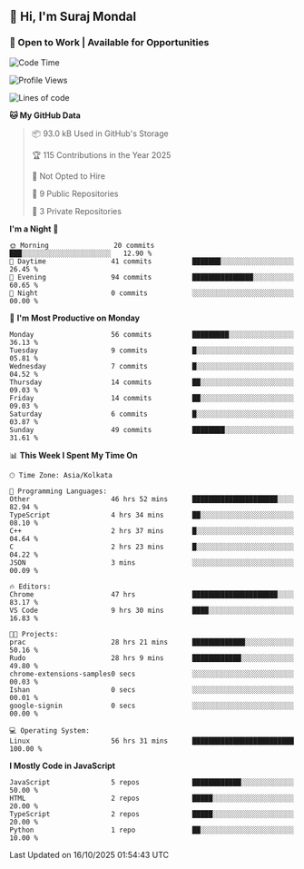 ## 👋 Hi, I'm Suraj Mondal
### 🚀 Open to Work | Available for Opportunities

<!--START_SECTION:waka-->
![Code Time](http://img.shields.io/badge/Code%20Time-75%20hrs%2017%20mins-blue)

![Profile Views](http://img.shields.io/badge/Profile%20Views-215-blue)

![Lines of code](https://img.shields.io/badge/From%20Hello%20World%20I%27ve%20Written-100.3%20thousand%20lines%20of%20code-blue)

**🐱 My GitHub Data** 

> 📦 93.0 kB Used in GitHub's Storage 
 > 
> 🏆 115 Contributions in the Year 2025
 > 
> 🚫 Not Opted to Hire
 > 
> 📜 9 Public Repositories 
 > 
> 🔑 3 Private Repositories 
 > 
**I'm a Night 🦉** 

```text
🌞 Morning                20 commits          ███░░░░░░░░░░░░░░░░░░░░░░   12.90 % 
🌆 Daytime                41 commits          ███████░░░░░░░░░░░░░░░░░░   26.45 % 
🌃 Evening                94 commits          ███████████████░░░░░░░░░░   60.65 % 
🌙 Night                  0 commits           ░░░░░░░░░░░░░░░░░░░░░░░░░   00.00 % 
```
📅 **I'm Most Productive on Monday** 

```text
Monday                   56 commits          █████████░░░░░░░░░░░░░░░░   36.13 % 
Tuesday                  9 commits           █░░░░░░░░░░░░░░░░░░░░░░░░   05.81 % 
Wednesday                7 commits           █░░░░░░░░░░░░░░░░░░░░░░░░   04.52 % 
Thursday                 14 commits          ██░░░░░░░░░░░░░░░░░░░░░░░   09.03 % 
Friday                   14 commits          ██░░░░░░░░░░░░░░░░░░░░░░░   09.03 % 
Saturday                 6 commits           █░░░░░░░░░░░░░░░░░░░░░░░░   03.87 % 
Sunday                   49 commits          ████████░░░░░░░░░░░░░░░░░   31.61 % 
```


📊 **This Week I Spent My Time On** 

```text
🕑︎ Time Zone: Asia/Kolkata

💬 Programming Languages: 
Other                    46 hrs 52 mins      █████████████████████░░░░   82.94 % 
TypeScript               4 hrs 34 mins       ██░░░░░░░░░░░░░░░░░░░░░░░   08.10 % 
C++                      2 hrs 37 mins       █░░░░░░░░░░░░░░░░░░░░░░░░   04.64 % 
C                        2 hrs 23 mins       █░░░░░░░░░░░░░░░░░░░░░░░░   04.22 % 
JSON                     3 mins              ░░░░░░░░░░░░░░░░░░░░░░░░░   00.09 % 

🔥 Editors: 
Chrome                   47 hrs              █████████████████████░░░░   83.17 % 
VS Code                  9 hrs 30 mins       ████░░░░░░░░░░░░░░░░░░░░░   16.83 % 

🐱‍💻 Projects: 
prac                     28 hrs 21 mins      █████████████░░░░░░░░░░░░   50.16 % 
Rudo                     28 hrs 9 mins       ████████████░░░░░░░░░░░░░   49.80 % 
chrome-extensions-samples0 secs              ░░░░░░░░░░░░░░░░░░░░░░░░░   00.03 % 
Ishan                    0 secs              ░░░░░░░░░░░░░░░░░░░░░░░░░   00.01 % 
google-signin            0 secs              ░░░░░░░░░░░░░░░░░░░░░░░░░   00.00 % 

💻 Operating System: 
Linux                    56 hrs 31 mins      █████████████████████████   100.00 % 
```

**I Mostly Code in JavaScript** 

```text
JavaScript               5 repos             ████████████░░░░░░░░░░░░░   50.00 % 
HTML                     2 repos             █████░░░░░░░░░░░░░░░░░░░░   20.00 % 
TypeScript               2 repos             █████░░░░░░░░░░░░░░░░░░░░   20.00 % 
Python                   1 repo              ██░░░░░░░░░░░░░░░░░░░░░░░   10.00 % 
```




 Last Updated on 16/10/2025 01:54:43 UTC
<!--END_SECTION:waka-->
